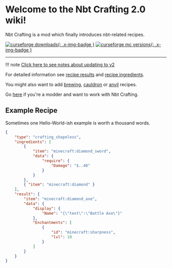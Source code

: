 # Welcome to the Nbt Crafting 2.0 wiki!

Nbt Crafting is a mod which finally introduces nbt-related recipes.

[![curseforge downloads](https://cf.way2muchnoise.eu/full_nbt-crafting_downloads.svg){: .x-img-badge }](https://minecraft.curseforge.com/projects/nbt-crafting)
[![curseforge mc versions](https://cf.way2muchnoise.eu/versions/nbt-crafting.svg){: .x-img-badge }](https://minecraft.curseforge.com/projects/nbt-crafting)

---

!!! note
	[Click here to see notes about updating to v2](updating)

For detailed information see [recipe results](recipe-parts/ingredients/remainders) and [recipe ingredients](recipe-parts/ingredients/ingredients).

You might also want to add [brewing](recipe-types/brewing), [cauldron](recipe-types/cauldron) or [anvil](recipe-types/anvil) recipes.

Go [here](modders.md) if you're a modder and want to work with Nbt Crafting.

## Example Recipe
Sometimes one Hello-World-ish example is worth a thousand words.

```json
{
	"type": "crafting_shapeless",
	"ingredients": [
		{
			"item": "minecraft:diamond_sword",
			"data": {
				"require": {
					"Damage": "$..40"
				}
			}
		},
		{ "item": "minecraft:diamond" }
	],
	"result": {
		"item": "minecraft:diamond_axe",
		"data": {
			"display": {
				"Name": "{\"text\":\"Battle Axe\"}"
			},
			"Enchantments": [
				{
					"id": "minecraft:sharpness",
					"lvl": 10
				}
			]
		}
	}
}
```
